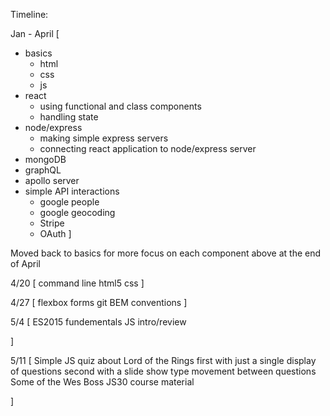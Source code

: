 Timeline:

Jan - April [
  - basics
      - html
      - css
      - js
  - react
      - using functional and class components
      - handling state
  - node/express
      - making simple express servers
      - connecting react application to node/express server
  - mongoDB
  - graphQL
  - apollo server
  - simple API interactions
      - google people
      - google geocoding
      - Stripe
      - OAuth
]

Moved back to basics for more focus on each component above at the end of April

4/20 [
  command line
  html5
  css
]

4/27 [
  flexbox
  forms
  git
  BEM conventions
]

5/4 [
  ES2015 fundementals
  JS intro/review
  
]

5/11 [
  Simple JS quiz about Lord of the Rings
    first with just a single display of questions
    second with a slide show type movement between questions
  Some of the Wes Boss JS30 course material

]